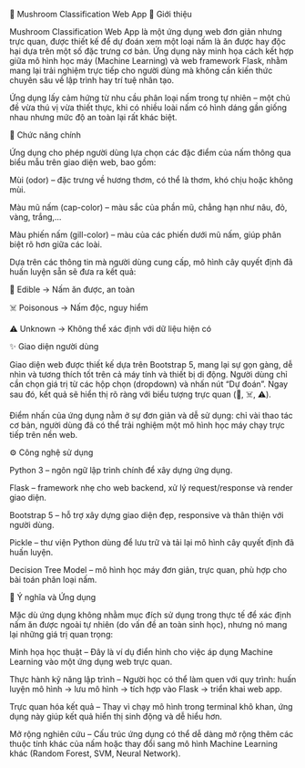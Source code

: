 🍄 Mushroom Classification Web App
📌 Giới thiệu

Mushroom Classification Web App là một ứng dụng web đơn giản nhưng trực quan, được thiết kế để dự đoán xem một loại nấm là ăn được hay độc hại dựa trên một số đặc trưng cơ bản. Ứng dụng này minh họa cách kết hợp giữa mô hình học máy (Machine Learning) và web framework Flask, nhằm mang lại trải nghiệm trực tiếp cho người dùng mà không cần kiến thức chuyên sâu về lập trình hay trí tuệ nhân tạo.

Ứng dụng lấy cảm hứng từ nhu cầu phân loại nấm trong tự nhiên – một chủ đề vừa thú vị vừa thiết thực, khi có nhiều loài nấm có hình dáng gần giống nhau nhưng mức độ an toàn lại rất khác biệt.

🔎 Chức năng chính

Ứng dụng cho phép người dùng lựa chọn các đặc điểm của nấm thông qua biểu mẫu trên giao diện web, bao gồm:

Mùi (odor) – đặc trưng về hương thơm, có thể là thơm, khó chịu hoặc không mùi.

Màu mũ nấm (cap-color) – màu sắc của phần mũ, chẳng hạn như nâu, đỏ, vàng, trắng,…

Màu phiến nấm (gill-color) – màu của các phiến dưới mũ nấm, giúp phân biệt rõ hơn giữa các loài.

Dựa trên các thông tin mà người dùng cung cấp, mô hình cây quyết định đã huấn luyện sẵn sẽ đưa ra kết quả:

🍄 Edible → Nấm ăn được, an toàn

☠️ Poisonous → Nấm độc, nguy hiểm

⚠️ Unknown → Không thể xác định với dữ liệu hiện có

✨ Giao diện người dùng

Giao diện web được thiết kế dựa trên Bootstrap 5, mang lại sự gọn gàng, dễ nhìn và tương thích tốt trên cả máy tính và thiết bị di động. Người dùng chỉ cần chọn giá trị từ các hộp chọn (dropdown) và nhấn nút “Dự đoán”. Ngay sau đó, kết quả sẽ hiển thị rõ ràng với biểu tượng trực quan (🍄, ☠️, ⚠️).

Điểm nhấn của ứng dụng nằm ở sự đơn giản và dễ sử dụng: chỉ vài thao tác cơ bản, người dùng đã có thể trải nghiệm một mô hình học máy chạy trực tiếp trên nền web.

⚙️ Công nghệ sử dụng

Python 3 – ngôn ngữ lập trình chính để xây dựng ứng dụng.

Flask – framework nhẹ cho web backend, xử lý request/response và render giao diện.

Bootstrap 5 – hỗ trợ xây dựng giao diện đẹp, responsive và thân thiện với người dùng.

Pickle – thư viện Python dùng để lưu trữ và tải lại mô hình cây quyết định đã huấn luyện.

Decision Tree Model – mô hình học máy đơn giản, trực quan, phù hợp cho bài toán phân loại nấm.

🎯 Ý nghĩa và Ứng dụng

Mặc dù ứng dụng không nhằm mục đích sử dụng trong thực tế để xác định nấm ăn được ngoài tự nhiên (do vấn đề an toàn sinh học), nhưng nó mang lại những giá trị quan trọng:

Minh họa học thuật – Đây là ví dụ điển hình cho việc áp dụng Machine Learning vào một ứng dụng web trực quan.

Thực hành kỹ năng lập trình – Người học có thể làm quen với quy trình: huấn luyện mô hình → lưu mô hình → tích hợp vào Flask → triển khai web app.

Trực quan hóa kết quả – Thay vì chạy mô hình trong terminal khô khan, ứng dụng này giúp kết quả hiển thị sinh động và dễ hiểu hơn.

Mở rộng nghiên cứu – Cấu trúc ứng dụng có thể dễ dàng mở rộng thêm các thuộc tính khác của nấm hoặc thay đổi sang mô hình Machine Learning khác (Random Forest, SVM, Neural Network).

